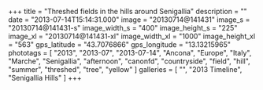 +++
title = "Threshed fields in the hills around Senigallia"
description = ""
date = "2013-07-14T15:14:31.000"
image = "20130714@141431"
image_s = "20130714@141431-s"
image_width_s = "400"
image_height_s = "225"
image_xl = "20130714@141431-xl"
image_width_xl = "1000"
image_height_xl = "563"
gps_latitude = "43.7076866"
gps_longitude = "13.13215965"
phototags = [ "2013", "2013-07", "2013-07-14", "Ancona", "Europe", "Italy", "Marche", "Senigallia", "afternoon", "canonfd", "countryside", "field", "hill", "summer", "threshed", "tree", "yellow" ]
galleries = [ "", "2013 Timeline", "Senigallia Hills" ]
+++
